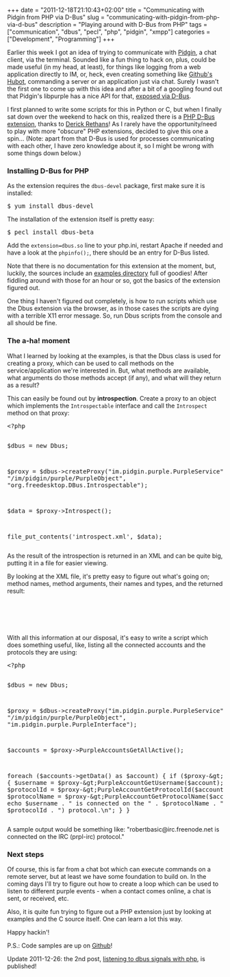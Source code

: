 +++
date = "2011-12-18T21:10:43+02:00"
title = "Communicating with Pidgin from PHP via D-Bus"
slug = "communicating-with-pidgin-from-php-via-d-bus"
description = "Playing around with D-Bus from PHP"
tags = ["communication", "dbus", "pecl", "php", "pidgin", "xmpp"]
categories = ["Development", "Programming"]
+++
<p>Earlier this week I got an idea of trying to communicate with <a href="http://pidgin.im/">Pidgin</a>, a chat client, via the terminal. Sounded like a fun thing to hack on, plus, could be made useful (in my head, at least), for things like logging from a web application directly to IM, or, heck, even creating something like <a href="https://github.com/github/hubot">Github's Hubot</a>, commanding a server or an application just via chat. Surely I wasn't the first one to come up with this idea and after a bit of a googling found out that Pidgin's libpurple has a nice API for that, <a href="http://developer.pidgin.im/wiki/DbusHowto">exposed via D-Bus</a>.</p>
<p>I first planned to write some scripts for this in Python or C, but when I finally sat down over the weekend to hack on this, realized there is a <a href="http://pecl.php.net/package/DBus">PHP D-Bus extension</a>, thanks to <a href="http://derickrethans.nl/">Derick Rethans</a>! As I rarely have the opportunity/need to play with more "obscure" PHP extensions, decided to give this one a spin... (Note: apart from that D-Bus is used for processes communicating with each other, I have zero knowledge about it, so I might be wrong with some things down below.)</p>
<h3>Installing D-Bus for PHP</h3>
<p>As the extension requires the <code>dbus-devel</code> package, first make sure it is installed:</p>
<pre name="code" class="bash">
$ yum install dbus-devel
</pre>
<p>The installation of the extension itself is pretty easy:</p>
<pre name="code" class="bash">
$ pecl install dbus-beta
</pre>
<p>Add the <code>extension=dbus.so</code> line to your php.ini, restart Apache if needed and have a look at the <code>phpinfo();</code>, there should be an entry for D-Bus listed.</p>
<p>Note that there is no documentation for this extension at the moment, but, luckily, the sources include an <a href="http://svn.php.net/viewvc/pecl/dbus/trunk/examples/">examples directory</a> full of goodies! After fiddling around with those for an hour or so, got the basics of the extension figured out.</p>
<p>One thing I haven't figured out completely, is how to run scripts which use the Dbus extension via the browser, as in those cases the scripts are dying with a terrible X11 error message. So, run Dbus scripts from the console and all should be fine. </p>
<h3>The a-ha! moment</h3>
<p>What I learned by looking at the examples, is that the Dbus class is used for creating a proxy, which can be used to call methods on the service/application we're interested in. But, what methods are available, what arguments do those methods accept (if any), and what will they return as a result?</p>
<p>This can easily be found out by <strong>introspection</strong>. Create a proxy to an object which implements the <code>Introspectable</code> interface and call the <code>Introspect</code> method on that proxy:</p>
<pre name="code" class="php">
&lt;?php

$dbus = new Dbus;

$proxy = $dbus-&gt;createProxy("im.pidgin.purple.PurpleService",
                            "/im/pidgin/purple/PurpleObject",
                            "org.freedesktop.DBus.Introspectable");

$data = $proxy-&gt;Introspect();

file_put_contents('introspect.xml', $data);
</pre>
<p>As the result of the introspection is returned in an XML and can be quite big, putting it in a file for easier viewing.</p>
<p>By looking at the XML file, it's pretty easy to figure out what's going on; method names, method arguments, their names and types, and the returned result:</p>
<pre name="code" class="php">
<method name="PurpleAccountGetUsername">
  <arg name="account" type="i" direction="in"></arg>
  <arg name="RESULT" type="s" direction="out"></arg>
</method>
</pre>
<p>With all this information at our disposal, it's easy to write a script which does something useful, like, listing all the connected accounts and the protocols they are using:</p>
<pre name="code" class="php">
&lt;?php

$dbus = new Dbus;

$proxy = $dbus-&gt;createProxy("im.pidgin.purple.PurpleService",
                            "/im/pidgin/purple/PurpleObject",
                            "im.pidgin.purple.PurpleInterface");

$accounts = $proxy-&gt;PurpleAccountsGetAllActive();

foreach ($accounts-&gt;getData() as $account) {
    if ($proxy-&gt;PurpleAccountIsConnected($account)) {
        $username = $proxy-&gt;PurpleAccountGetUsername($account);
        $protocolId = $proxy-&gt;PurpleAccountGetProtocolId($account);
        $protocolName = $proxy-&gt;PurpleAccountGetProtocolName($account);
        echo $username . " is connected on the " . $protocolName
                       . " (" . $protocolId . ") protocol.\n";
    }
}
</pre>
<p>A sample output would be something like: "robertbasic@irc.freenode.net is connected on the IRC (prpl-irc) protocol."</p>
<h3>Next steps</h3>
<p>Of course, this is far from a chat bot which can execute commands on a remote server, but at least we have some foundation to build on. In the coming days I'll try to figure out how to create a loop which can be used to listen to different purple events - when a contact comes online, a chat is sent, or received, etc.</p>
<p>Also, it is quite fun trying to figure out a PHP extension just by looking at examples and the C source itself. One can learn a lot this way.</p>
<p>Happy hackin'!</p>
<p>P.S.: Code samples are up on <a href="https://github.com/robertbasic/blog-examples/tree/master/dbus">Github</a>!</p>
<p>Update 2011-12-26: the 2nd post, <a href="http://robertbasic.com/blog/listening-to-dbus-signals-with-php/">listening to dbus signals with php</a>, is published!</p>
